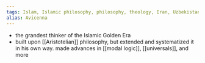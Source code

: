 ```yaml
---
tags: Islam, Islamic philosophy, philosophy, theology, Iran, Uzbekistan, Abbasids, medicine, Aristotelianism
alias: Avicenna
---
```


- the grandest thinker of the Islamic Golden Era
- built upon [[Aristotelian]] philosophy, but extended and systematized it in his own way. made advances in [[modal logic]], [[universals]], and more
